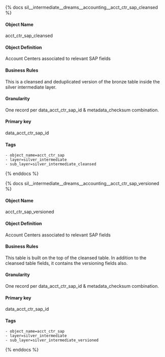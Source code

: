 {% docs sil__intermediate__dreams__accounting__acct_ctr_sap_cleansed %}

#### Object Name
acct_ctr_sap_cleansed

#### Object Definition
Account Centers associated to relevant SAP fields

#### Business Rules
This is a cleansed and deduplicated version of the bronze table inside the silver intermediate layer.

#### Granularity
One record per data_acct_ctr_sap_id & metadata_checksum combination.

#### Primary key
data_acct_ctr_sap_id

#### Tags
    - object_name=acct_ctr_sap
    - layer=silver_intermediate
    - sub_layer=silver_intermediate_cleansed

{% enddocs %}

{% docs sil__intermediate__dreams__accounting__acct_ctr_sap_versioned %}

#### Object Name
acct_ctr_sap_versioned

#### Object Definition
Account Centers associated to relevant SAP fields

#### Business Rules
This table is built on the top of the cleansed table. In addition to the cleansed table fields, it contains the versioning fields also.

#### Granularity
One record per data_acct_ctr_sap_id & metadata_checksum combination.

#### Primary key
data_acct_ctr_sap_id

#### Tags
    - object_name=acct_ctr_sap
    - layer=silver_intermediate
    - sub_layer=silver_intermediate_versioned

{% enddocs %}